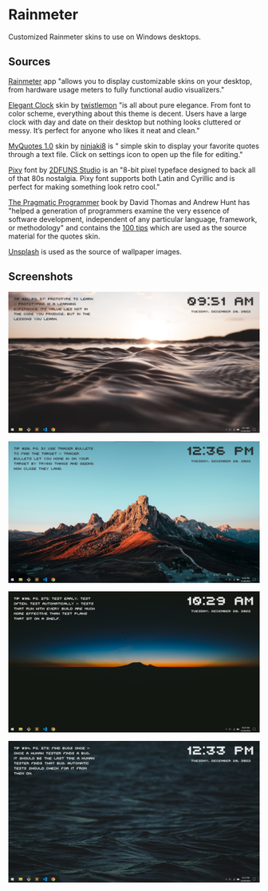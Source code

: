 # Rainmeter

Customized Rainmeter skins to use on Windows desktops.

## Sources

[Rainmeter](https://www.rainmeter.net/) app "allows you to display customizable skins on your desktop, from hardware usage meters to fully functional audio visualizers."

[Elegant Clock](https://visualskins.com/skin/elegant-clock) skin by [twistlemon](https://www.deviantart.com/twistlemon) "is all about pure elegance. From font to color scheme, everything about this theme is decent. Users have a large clock with day and date on their desktop but nothing looks cluttered or messy. It’s perfect for anyone who likes it neat and clean."

[MyQuotes 1.0](https://www.deviantart.com/ninjaki8/art/MyQuotes-1-0-795495364) skin by [ninjaki8](https://www.deviantart.com/ninjaki8) is " simple skin to display your favorite quotes through a text file. Click on settings icon to open up the file for editing."

[Pixy](https://fontesk.com/pixy-font/) font by [2DFUNS Studio](https://www.behance.net/gallery/58860937/FUNNY-FONTS-COLLECTION/modules/897315783) is an "8-bit pixel typeface designed to back all of that 80s nostalgia. Pixy font supports both Latin and Cyrillic and is perfect for making something look retro cool."

[The Pragmatic Programmer](https://pragprog.com/titles/tpp20/the-pragmatic-programmer-20th-anniversary-edition) book by David Thomas and Andrew Hunt has "helped a generation of programmers examine the very essence of software development, independent of any particular language, framework, or methodology" and contains the [100 tips](https://pragprog.com/tips/) which are used as the source material for the quotes skin.

[Unsplash](https://unsplash.com/) is used as the source of wallpaper images.

<!-- TODO: Music visualizer -->

## Screenshots

![screenshot-dark-1](/screenshots/screenshot-dark-1.png)

![screenshot-dark-2](/screenshots/screenshot-dark-2.png)

![screenshot-light-1](/screenshots/screenshot-light-1.png)

![screenshot-light-2](/screenshots/screenshot-light-2.png)
